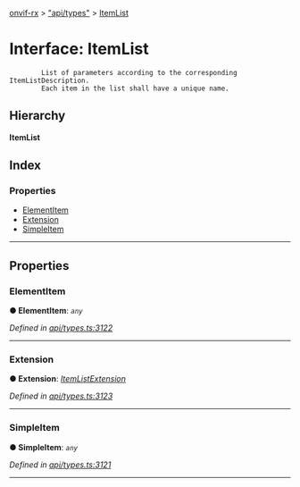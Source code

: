[onvif-rx](../README.md) > ["api/types"](../modules/_api_types_.md) > [ItemList](../interfaces/_api_types_.itemlist.md)

# Interface: ItemList

```
        List of parameters according to the corresponding ItemListDescription.
        Each item in the list shall have a unique name.
```

## Hierarchy

**ItemList**

## Index

### Properties

* [ElementItem](_api_types_.itemlist.md#elementitem)
* [Extension](_api_types_.itemlist.md#extension)
* [SimpleItem](_api_types_.itemlist.md#simpleitem)

---

## Properties

<a id="elementitem"></a>

###  ElementItem

**● ElementItem**: *`any`*

*Defined in [api/types.ts:3122](https://github.com/patrickmichalina/onvif-rx/blob/1596479/src/api/types.ts#L3122)*

___
<a id="extension"></a>

###  Extension

**● Extension**: *[ItemListExtension](_api_types_.itemlistextension.md)*

*Defined in [api/types.ts:3123](https://github.com/patrickmichalina/onvif-rx/blob/1596479/src/api/types.ts#L3123)*

___
<a id="simpleitem"></a>

###  SimpleItem

**● SimpleItem**: *`any`*

*Defined in [api/types.ts:3121](https://github.com/patrickmichalina/onvif-rx/blob/1596479/src/api/types.ts#L3121)*

___

